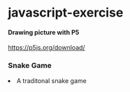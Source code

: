 # javascript-exercise
  #### Drawing picture with P5
  https://p5js.org/download/

<div>
  <h3>Snake Game</h3>
  <li>A traditonal snake game</li>
</div>

